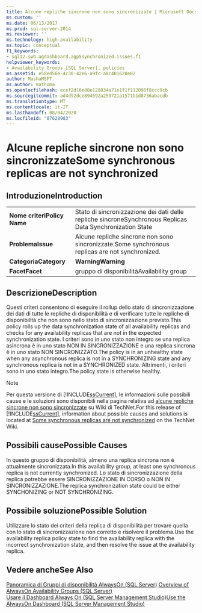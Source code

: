 ```yaml
---
title: Alcune repliche sincrone non sono sincronizzate | Microsoft Docs
ms.custom: ''
ms.date: 06/13/2017
ms.prod: sql-server-2014
ms.reviewer: ''
ms.technology: high-availability
ms.topic: conceptual
f1_keywords:
- sql12.swb.agdashboard.agp5synchronized.issues.f1
helpviewer_keywords:
- Availability Groups [SQL Server], policies
ms.assetid: e58ed56e-4c30-42e6-a9fc-a8c401620e02
author: MashaMSFT
ms.author: mathoma
ms.openlocfilehash: ecef2d16e80e128834a71e1f1f112096f8ccc9cb
ms.sourcegitcommit: ad4d92dce894592a259721a1571b1d8736abacdb
ms.translationtype: MT
ms.contentlocale: it-IT
ms.lasthandoff: 08/04/2020
ms.locfileid: "87628983"
---
```

# <a name="some-synchronous-replicas-are-not-synchronized"></a><span data-ttu-id="bbe2e-102">Alcune repliche sincrone non sono sincronizzate</span><span class="sxs-lookup"><span data-stu-id="bbe2e-102">Some synchronous replicas are not synchronized</span></span>
    
## <a name="introduction"></a><span data-ttu-id="bbe2e-103">Introduzione</span><span class="sxs-lookup"><span data-stu-id="bbe2e-103">Introduction</span></span>  
  
|||  
|-|-|  
|<span data-ttu-id="bbe2e-104">**Nome criteri**</span><span class="sxs-lookup"><span data-stu-id="bbe2e-104">**Policy Name**</span></span>|<span data-ttu-id="bbe2e-105">Stato di sincronizzazione dei dati delle repliche sincrone</span><span class="sxs-lookup"><span data-stu-id="bbe2e-105">Synchronous Replicas Data Synchronization State</span></span>|  
|<span data-ttu-id="bbe2e-106">**Problema**</span><span class="sxs-lookup"><span data-stu-id="bbe2e-106">**Issue**</span></span>|<span data-ttu-id="bbe2e-107">Alcune repliche sincrone non sono sincronizzate.</span><span class="sxs-lookup"><span data-stu-id="bbe2e-107">Some synchronous replicas are not synchronized.</span></span>|  
|<span data-ttu-id="bbe2e-108">**Categoria**</span><span class="sxs-lookup"><span data-stu-id="bbe2e-108">**Category**</span></span>|<span data-ttu-id="bbe2e-109">**Warning**</span><span class="sxs-lookup"><span data-stu-id="bbe2e-109">**Warning**</span></span>|  
|<span data-ttu-id="bbe2e-110">**Facet**</span><span class="sxs-lookup"><span data-stu-id="bbe2e-110">**Facet**</span></span>|<span data-ttu-id="bbe2e-111">gruppo di disponibilità</span><span class="sxs-lookup"><span data-stu-id="bbe2e-111">Availability group</span></span>|  
  
## <a name="description"></a><span data-ttu-id="bbe2e-112">Descrizione</span><span class="sxs-lookup"><span data-stu-id="bbe2e-112">Description</span></span>  
 <span data-ttu-id="bbe2e-113">Questi criteri consentono di eseguire il rollup dello stato di sincronizzazione dei dati di tutte le repliche di disponibilità e di verificare tutte le repliche di disponibilità che non sono nello stato di sincronizzazione previsto.</span><span class="sxs-lookup"><span data-stu-id="bbe2e-113">This policy rolls up the data synchronization state of all availability replicas and checks for any availability replicas that are not in the expected synchronization state.</span></span> <span data-ttu-id="bbe2e-114">I criteri sono in uno stato non integro se una replica asincrona è in uno stato NON IN SINCRONIZZAZIONE e una replica sincrona è in uno stato NON SINCRONIZZATO.</span><span class="sxs-lookup"><span data-stu-id="bbe2e-114">The policy is in an unhealthy state when any asynchronous replica is not in a SYNCHRONIZING state and any synchronous replica is not in a SYNCHRONIZED state.</span></span> <span data-ttu-id="bbe2e-115">Altrimenti, i criteri sono in uno stato integro.</span><span class="sxs-lookup"><span data-stu-id="bbe2e-115">The policy state is otherwise healthy.</span></span>  
  
> [!NOTE]  
>  <span data-ttu-id="bbe2e-116">Per questa versione di [!INCLUDE[ssCurrent](../../../includes/sscurrent-md.md)], le informazioni sulle possibili cause e le soluzioni sono disponibili nella pagina relativa ad [alcune repliche sincrone non sono sincronizzate](https://go.microsoft.com/fwlink/p/?LinkId=220853) su Wiki di TechNet.</span><span class="sxs-lookup"><span data-stu-id="bbe2e-116">For this release of [!INCLUDE[ssCurrent](../../../includes/sscurrent-md.md)], information about possible causes and solutions is located at [Some synchronous replicas are not synchronized](https://go.microsoft.com/fwlink/p/?LinkId=220853) on the TechNet Wiki.</span></span>  
  
## <a name="possible-causes"></a><span data-ttu-id="bbe2e-117">Possibili cause</span><span class="sxs-lookup"><span data-stu-id="bbe2e-117">Possible Causes</span></span>  
 <span data-ttu-id="bbe2e-118">In questo gruppo di disponibilità, almeno una replica sincrona non è attualmente sincronizzata.</span><span class="sxs-lookup"><span data-stu-id="bbe2e-118">In this availability group, at least one synchronous replica is not currently synchronized.</span></span> <span data-ttu-id="bbe2e-119">Lo stato di sincronizzazione della replica potrebbe essere SINCRONIZZAZIONE IN CORSO o NON IN SINCRONIZZAZIONE.</span><span class="sxs-lookup"><span data-stu-id="bbe2e-119">The replica synchronization state could be either SYNCHONIZING or NOT SYNCHRONIZING.</span></span>  
  
## <a name="possible-solution"></a><span data-ttu-id="bbe2e-120">Possibile soluzione</span><span class="sxs-lookup"><span data-stu-id="bbe2e-120">Possible Solution</span></span>  
 <span data-ttu-id="bbe2e-121">Utilizzare lo stato dei criteri della replica di disponibilità per trovare quella con lo stato di sincronizzazione non corretto e risolvere il problema.</span><span class="sxs-lookup"><span data-stu-id="bbe2e-121">Use the availability replica policy state to find the availability replica with the incorrect synchronization state, and then resolve the issue at the availability replica.</span></span>  
  
## <a name="see-also"></a><span data-ttu-id="bbe2e-122">Vedere anche</span><span class="sxs-lookup"><span data-stu-id="bbe2e-122">See Also</span></span>  
 <span data-ttu-id="bbe2e-123">[Panoramica di Gruppi di disponibilità AlwaysOn &#40;SQL Server&#41;](overview-of-always-on-availability-groups-sql-server.md) </span><span class="sxs-lookup"><span data-stu-id="bbe2e-123">[Overview of AlwaysOn Availability Groups &#40;SQL Server&#41;](overview-of-always-on-availability-groups-sql-server.md) </span></span>  
 [<span data-ttu-id="bbe2e-124">Usare il Dashboard Always On &#40;SQL Server Management Studio&#41;</span><span class="sxs-lookup"><span data-stu-id="bbe2e-124">Use the AlwaysOn Dashboard &#40;SQL Server Management Studio&#41;</span></span>](use-the-always-on-dashboard-sql-server-management-studio.md)  
  
  
